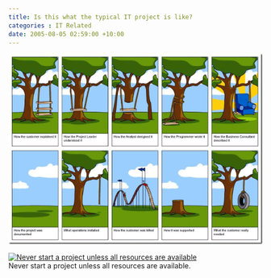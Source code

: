 ```yaml
---
title: Is this what the typical IT project is like?
categories : IT Related
date: 2005-08-05 02:59:00 +10:00
---
```


[![itproject][1]][0]

[![Never start a project unless all resources are available][3]][2]  
Never start a project unless all resources are available.

[0]: /files/WindowsLiveWriter/IsthiswhatthetypicalITprojectislike_12796/itproject_2.png
[1]: /files/WindowsLiveWriter/IsthiswhatthetypicalITprojectislike_12796/itproject_thumb.png
[2]: /files/WindowsLiveWriter/IsthiswhatthetypicalITprojectislike_12796/Never%20start%20a%20project%20unless%20all%20resources%20are%20available_2.jpg
[3]: /files/WindowsLiveWriter/IsthiswhatthetypicalITprojectislike_12796/Never%20start%20a%20project%20unless%20all%20resources%20are%20available_thumb.jpg
